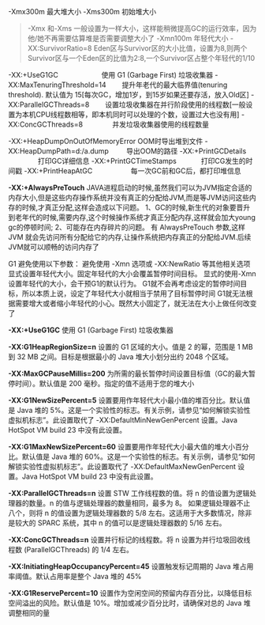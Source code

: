 -Xmx300m  最大堆大小
-Xms300m 初始堆大小
> -Xmx 和-Xms 一般设置为一样大小，这样能稍微提高GC的运行效率，因为他/她不再需要估算堆是否需要调整大小了
-Xmn100m 年轻代大小
-XX:SurvivorRatio=8 Eden区与Survivor区的大小比值，设置为8,则两个Survivor区与一个Eden区的比值为2:8,一个Survivor区占整个年轻代的1/10

-XX:+UseG1GC                　　　　　　使用 G1 (Garbage First) 垃圾收集器
-XX:MaxTenuringThreshold=14        　　提升年老代的最大临界值(tenuring threshold). 默认值为 15[每次GC，增加1岁，到15岁如果还要存活，放入Old区]
-XX:ParallelGCThreads=8            　　设置垃圾收集器在并行阶段使用的线程数[一般设置为本机CPU线程数相等，即本机同时可以处理的个数，设置过大也没有用]
-XX:ConcGCThreads=8            　　　　并发垃圾收集器使用的线程数量

-XX:+HeapDumpOnOutOfMemoryError        OOM时导出堆到文件
-XX:HeapDumpPath=d:/a.dump        　　  导出OOM的路径
-XX:+PrintGCDetails           　　　　   打印GC详细信息
-XX:+PrintGCTimeStamps            　　　 打印CG发生的时间戳
-XX:+PrintHeapAtGC            　　　　　  每一次GC前和GC后，都打印堆信息


**-XX:+AlwaysPreTouch**
JAVA进程启动的时候,虽然我们可以为JVM指定合适的内存大小,但是这些内存操作系统并没有真正的分配给JVM,而是等JVM访问这些内存的时候,才真正分配,这样会造成以下问题。 
1、GC的时候,新生代的对象要晋升到老年代的时候,需要内存,这个时候操作系统才真正分配内存,这样就会加大young gc的停顿时间; 
2、可能存在内存碎片的问题。
有 AlwaysPreTouch 参数,这样 JVM 就会先访问所有分配给它的内存,让操作系统把内存真正的分配给JVM.后续JVM就可以顺畅的访问内存了

G1
避免使用以下参数：
避免使用 -Xmn 选项或 -XX:NewRatio 等其他相关选项显式设置年轻代大小。固定年轻代的大小会覆盖暂停时间目标。
显式的使用-Xmn设置年轻代的大小，会干预G1的默认行为。
G1就不会再考虑设定的暂停时间目标，所以本质上说，设定了年轻代大小就相当于禁用了目标暂停时间
G1就无法根据需要增大或者缩小年轻代的小心。既然大小固定了，就无法在大小上做任何改变了

**-XX:+UseG1GC**
使用 G1 (Garbage First) 垃圾收集器

**-XX:G1HeapRegionSize=n**
设置的 G1 区域的大小。值是 2 的幂，范围是 1 MB 到 32 MB 之间。目标是根据最小的 Java 堆大小划分出约 2048 个区域。

**-XX:MaxGCPauseMillis=200**
为所需的最长暂停时间设置目标值（GC的最大暂停时间）。默认值是 200 毫秒。指定的值不适用于您的堆大小

**-XX:G1NewSizePercent=5**
设置要用作年轻代大小最小值的堆百分比。默认值是 Java 堆的 5%。这是一个实验性的标志。有关示例，请参见“如何解锁实验性虚拟机标志”。此设置取代了 -XX:DefaultMinNewGenPercent 设置。Java HotSpot VM build 23 中没有此设置。

**-XX:G1MaxNewSizePercent=60**
设置要用作年轻代大小最大值的堆大小百分比。默认值是 Java 堆的 60%。这是一个实验性的标志。有关示例，请参见“如何解锁实验性虚拟机标志”。此设置取代了 -XX:DefaultMaxNewGenPercent 设置。Java HotSpot VM build 23 中没有此设置。

**-XX:ParallelGCThreads=n**
设置 STW 工作线程数的值。将 n 的值设置为逻辑处理器的数量。n 的值与逻辑处理器的数量相同，最多为 8。
如果逻辑处理器不止八个，则将 n 的值设置为逻辑处理器数的 5/8 左右。这适用于大多数情况，除非是较大的 SPARC 系统，其中 n 的值可以是逻辑处理器数的 5/16 左右。

**-XX:ConcGCThreads=n**
设置并行标记的线程数。将 n 设置为并行垃圾回收线程数 (ParallelGCThreads) 的 1/4 左右。

**-XX:InitiatingHeapOccupancyPercent=45**
设置触发标记周期的 Java 堆占用率阈值。默认占用率是整个 Java 堆的 45%

**-XX:G1ReservePercent=10**
设置作为空闲空间的预留内存百分比，以降低目标空间溢出的风险。默认值是 10%。增加或减少百分比时，请确保对总的 Java 堆调整相同的量